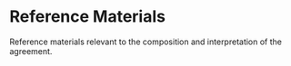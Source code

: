 Reference Materials
===================

Reference materials relevant to the composition and interpretation of the agreement.
